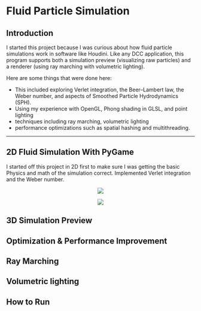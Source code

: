 # Fluid Particle Simulation

## Introduction

I started this project because I was curious about how fluid particle simulations work in software like Houdini. Like any DCC application, this program supports both a simulation preview (visualizing raw particles) and a renderer (using ray marching with volumetric lighting).

Here are some things that were done here: 
- This included exploring Verlet integration, the Beer–Lambert law, the Weber number, and aspects of Smoothed Particle Hydrodynamics (SPH).
- Using my experience with OpenGL, Phong shading in GLSL, and point lighting
- techniques including ray marching, volumetric lighting
- performance optimizations such as spatial hashing and multithreading. 
____________________________

## 2D Fluid Simulation With PyGame
I started off this project in 2D first to make sure I was getting the basic Physics and math of the simulation correct. Implemented Verlet integration and the Weber number.
<p align="center">
    <img src="./renders/2D_sim.gif">
</p>
<p align="center">
    <img src="./renders/2D_weber.gif">
</p>

## 3D Simulation Preview

## Optimization & Performance Improvement

## Ray Marching

## Volumetric lighting

## How to Run

